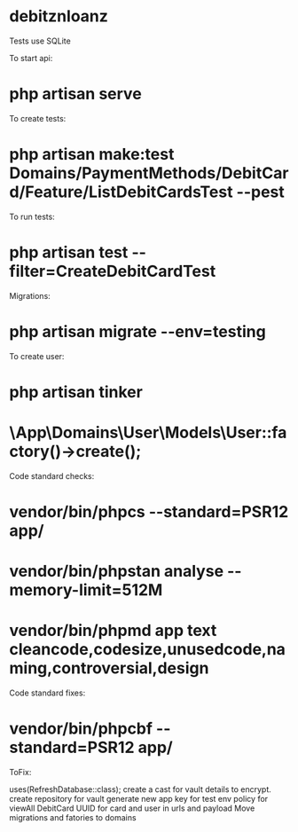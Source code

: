 # debitznloanz

Tests use SQLite

To start api:
# php artisan serve

To create tests:
# php artisan make:test Domains/PaymentMethods/DebitCard/Feature/ListDebitCardsTest --pest

To run tests:
# php artisan test --filter=CreateDebitCardTest

Migrations:

# php artisan migrate --env=testing

To create user:

# php artisan tinker

# \App\Domains\User\Models\User::factory()->create();

Code standard checks:

# vendor/bin/phpcs --standard=PSR12 app/

# vendor/bin/phpstan analyse --memory-limit=512M

# vendor/bin/phpmd app text cleancode,codesize,unusedcode,naming,controversial,design


Code standard fixes:

# vendor/bin/phpcbf --standard=PSR12 app/





ToFix: 

uses(RefreshDatabase::class);
create a cast for vault details to encrypt.
create repository for vault
generate new app key for test env
policy for viewAll DebitCard
UUID for card and user in urls and payload
Move migrations and fatories to domains



